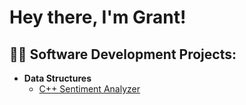 <h1>Hey there, I'm Grant!
  
<h2>👨‍💻 Software Development Projects:</h2>

- <b>Data Structures</b>
  - [C++ Sentiment Analyzer](https://github.com/grant-palmerr/assignment-2-don-t-be-sentimental-gpalmer99.git)
